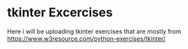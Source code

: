 # tkinter Excercises

Here i will be uploading tkinter exercises that are mostly from <br> https://www.w3resource.com/python-exercises/tkinter/
